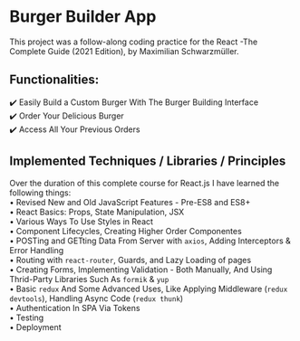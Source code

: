 # Burger Builder App

This project was a follow-along coding practice for the React -The Complete Guide (2021 Edition), by Maximilian Schwarzmüller.

## Functionalities:

✔️ Easily Build a Custom Burger With The Burger Building Interface \
✔️ Order Your Delicious Burger \
✔️ Access All Your Previous Orders 

## Implemented Techniques / Libraries / Principles

Over the duration of this complete course for React.js I have learned the following things: \
• Revised New and Old JavaScript Features - Pre-ES8 and ES8+ \
• React Basics: Props, State Manipulation, JSX \
• Various Ways To Use Styles in React \
• Component Lifecycles, Creating Higher Order Componentes \
• POSTing and GETting Data From Server with `axios`, Adding Interceptors & Error Handling \
• Routing with `react-router`, Guards, and Lazy Loading of pages \
• Creating Forms, Implementing Validation - Both Manually, And Using Thrid-Party Libraries Such As `formik` & `yup` \
• Basic `redux` And Some Advanced Uses, Like Applying Middleware (`redux devtools`), Handling Async Code (`redux thunk`) \
• Authentication In SPA Via Tokens \
• Testing \
• Deployment